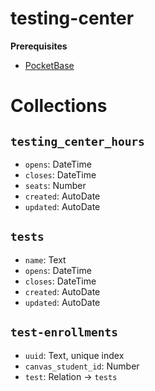 # testing-center

**Prerequisites**

- [PocketBase](https://pocketbase.io/)

# Collections
## `testing_center_hours`
- `opens`: DateTime
- `closes`: DateTime
- `seats`: Number
- `created`: AutoDate
- `updated`: AutoDate

## `tests`
- `name`: Text
- `opens`: DateTime
- `closes`: DateTime
- `created`: AutoDate
- `updated`: AutoDate

## `test-enrollments`
- `uuid`: Text, unique index
- `canvas_student_id`: Number
- `test`: Relation -> `tests`
